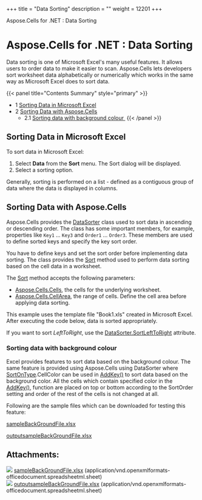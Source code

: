 +++
title = "Data Sorting" 
description = "" 
weight = 12201 
+++

Aspose.Cells for .NET : Data Sorting  

# Aspose.Cells for .NET : Data Sorting


Data sorting is one of Microsoft Excel's many useful features. It allows users to order data to make it easier to scan. Aspose.Cells lets developers sort worksheet data alphabetically or numerically which works in the same way as Microsoft Excel does to sort data.

{{< panel title="Contents Summary" style="primary" >}}
*   1 [Sorting Data in Microsoft Excel](#DataSorting-SortingDatainMicrosoftExcel)
*   2 [Sorting Data with Aspose.Cells](#DataSorting-SortingDatawithAspose.Cells)
    *   2.1 [Sorting data with background colour ](#DataSorting-Sortingdatawithbackgroundcolour)
{{< /panel >}}
 

## Sorting Data in Microsoft Excel

To sort data in Microsoft Excel:

1.  Select **Data** from the **Sort** menu. The Sort dialog will be displayed.
2.  Select a sorting option.

Generally, sorting is performed on a list - defined as a contiguous group of data where the data is displayed in columns.

## Sorting Data with Aspose.Cells

Aspose.Cells provides the [DataSorter](https://apireference.aspose.com/net/cells/aspose.cells/datasorter) class used to sort data in ascending or descending order. The class has some important members, for example, properties like `Key1` ... `Key3` and `Order1` ... `Order3`. These members are used to define sorted keys and specify the key sort order.

You have to define keys and set the sort order before implementing data sorting. The class provides the [Sort](https://apireference.aspose.com/net/cells/aspose.cells/datasorter/methods/sort/index) method used to perform data sorting based on the cell data in a worksheet.

The [Sort](https://apireference.aspose.com/net/cells/aspose.cells.datasorter/sort/methods/1) method accepts the following parameters:

*   [Aspose.Cells.Cells](https://apireference.aspose.com/net/cells/aspose.cells/cells), the cells for the underlying worksheet.
*   [Aspose.Cells.CellArea](https://apireference.aspose.com/net/cells/aspose.cells/cellarea), the range of cells. Define the cell area before applying data sorting.

This example uses the template file "Book1.xls" created in Microsoft Excel. After executing the code below, data is sorted appropriately.

If you want to sort *LeftToRight*, use the [DataSorter.SortLeftToRight](https://apireference.aspose.com/net/cells/aspose.cells/datasorter/properties/sortlefttoright) attribute.

### Sorting data with background colour 

Excel provides features to sort data based on the background colour. The same feature is provided using Aspose.Cells using DataSorter where [SortOnType](https://apireference.aspose.com/net/cells/aspose.cells/sortontype).CellColor can be used in [AddKey()](https://apireference.aspose.com/net/cells/aspose.cells/datasorter/methods/addkey) to sort data based on the background color. All the cells which contain specified color in the [AddKey()](https://apireference.aspose.com/net/cells/aspose.cells/datasorter/methods/addkey), function are placed on top or bottom according to the SortOrder setting and order of the rest of the cells is not changed at all.

Following are the sample files which can be downloaded for testing this feature:

[sampleBackGroundFile.xlsx](https://docs2.aspose.com/cells/net/attachments/5025104/81920906.xlsx)

[outputsampleBackGroundFile.xlsx](https://docs2.aspose.com/cells/net/attachments/5025104/81920907.xlsx)

## Attachments:

![](https://docs2.aspose.com/cells/net/images/icons/bullet_blue.gif) [sampleBackGroundFile.xlsx](https://docs2.aspose.com/cells/net/attachments/5025104/81920906.xlsx) (application/vnd.openxmlformats-officedocument.spreadsheetml.sheet)  
![](https://docs2.aspose.com/cells/net/images/icons/bullet_blue.gif) [outputsampleBackGroundFile.xlsx](https://docs2.aspose.com/cells/net/attachments/5025104/81920907.xlsx) (application/vnd.openxmlformats-officedocument.spreadsheetml.sheet)  

